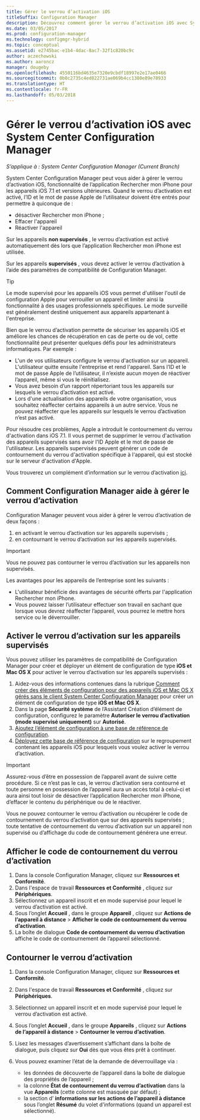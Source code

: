 ```yaml
---
title: Gérer le verrou d’activation iOS
titleSuffix: Configuration Manager
description: Découvrez comment gérer le verrou d’activation iOS avec System Center Configuration Manager.
ms.date: 03/05/2017
ms.prod: configuration-manager
ms.technology: configmgr-hybrid
ms.topic: conceptual
ms.assetid: e2745bac-e1b4-4dac-8ac7-32f1c820bc9c
author: aczechowski
ms.author: aaroncz
manager: dougeby
ms.openlocfilehash: 4550116bd4635e7320e9cbdf18997e2e17ae0466
ms.sourcegitcommit: 0b0c2735c4ed822731ae069b4cc1380e89e78933
ms.translationtype: HT
ms.contentlocale: fr-FR
ms.lasthandoff: 05/03/2018
---
```

# <a name="manage-ios-activation-lock-with-system-center-configuration-manager"></a>Gérer le verrou d’activation iOS avec System Center Configuration Manager

*S’applique à : System Center Configuration Manager (Current Branch)*


System Center Configuration Manager peut vous aider à gérer le verrou d’activation iOS, fonctionnalité de l’application Rechercher mon iPhone pour les appareils iOS 7.1 et versions ultérieures. Quand le verrou d’activation est activé, l’ID et le mot de passe Apple de l’utilisateur doivent être entrés pour permettre à quiconque de :

- désactiver Rechercher mon iPhone ;
- Effacer l'appareil
- Réactiver l'appareil

Sur les appareils **non supervisés** , le verrou d’activation est activé automatiquement dès lors que l’application Rechercher mon iPhone est utilisée.

Sur les appareils **supervisés** , vous devez activer le verrou d’activation à l’aide des paramètres de compatibilité de Configuration Manager.

> [!TIP]
> Le mode supervisé pour les appareils iOS vous permet d'utiliser l'outil de configuration Apple pour verrouiller un appareil et limiter ainsi la fonctionnalité à des usages professionnels spécifiques. Le mode surveillé est généralement destiné uniquement aux appareils appartenant à l'entreprise.

Bien que le verrou d’activation permette de sécuriser les appareils iOS et améliore les chances de récupération en cas de perte ou de vol, cette fonctionnalité peut présenter quelques défis pour les administrateurs informatiques. Par exemple :

- L'un de vos utilisateurs configure le verrou d'activation sur un appareil. L'utilisateur quitte ensuite l'entreprise et rend l'appareil. Sans l’ID et le mot de passe Apple de l’utilisateur, il n’existe aucun moyen de réactiver l’appareil, même si vous le réinitialisez.
- Vous avez besoin d’un rapport répertoriant tous les appareils sur lesquels le verrou d’activation est activé.
- Lors d'une actualisation des appareils de votre organisation, vous souhaitez réaffecter certains appareils à un autre service. Vous ne pouvez réaffecter que les appareils sur lesquels le verrou d’activation n’est pas activé.


Pour résoudre ces problèmes, Apple a introduit le contournement du verrou d'activation dans iOS 7.1. Il vous permet de supprimer le verrou d'activation des appareils supervisés sans avoir l'ID Apple et le mot de passe de l'utilisateur. Les appareils supervisés peuvent générer un code de contournement du verrou d'activation spécifique à l'appareil, qui est stocké sur le serveur d'activation d'Apple.

Vous trouverez un complément d’information sur le verrou d’activation [ici](https://support.apple.com/HT201365).

## <a name="how-configuration-manager-helps-you-manage-activation-lock"></a>Comment Configuration Manager aide à gérer le verrou d’activation

Configuration Manager peuvent vous aider à gérer le verrou d’activation de deux façons :

1. en activant le verrou d’activation sur les appareils supervisés ;
2. en contournant le verrou d’activation sur les appareils supervisés.

> [!IMPORTANT]
> Vous ne pouvez pas contourner le verrou d’activation sur les appareils non supervisés.

Les avantages pour les appareils de l’entreprise sont les suivants :



- L'utilisateur bénéficie des avantages de sécurité offerts par l'application Rechercher mon iPhone.
- Vous pouvez laisser l’utilisateur effectuer son travail en sachant que lorsque vous devrez réaffecter l’appareil, vous pourrez le mettre hors service ou le déverrouiller.


## <a name="enable-activation-lock-on-supervised-devices"></a>Activer le verrou d’activation sur les appareils supervisés

Vous pouvez utiliser les paramètres de compatibilité de Configuration Manager pour créer et déployer un élément de configuration de type **iOS et Mac OS X** pour activer le verrou d’activation sur les appareils supervisés :

1. Aidez-vous des informations contenues dans la rubrique [Comment créer des éléments de configuration pour des appareils iOS et Mac OS X gérés sans le client System Center Configuration Manager](/sccm/compliance/deploy-use/create-configuration-items-for-ios-and-mac-os-x-devices-managed-without-the-client) pour créer un élément de configuration de type **iOS et Mac OS X**.
2. Dans la page **Sécurité système** de l’Assistant Création d’élément de configuration, configurez le paramètre **Autoriser le verrou d’activation (mode supervisé uniquement)** sur **Autorisé**.
3. [Ajoutez l’élément de configuration à une base de référence de configuration](/sccm/compliance/deploy-use/create-configuration-baselines).
4. [Déployez cette base de référence de configuration](/sccm/compliance/deploy-use/deploy-configuration-baselines) sur le regroupement contenant les appareils iOS pour lesquels vous voulez activer le verrou d’activation.

> [!IMPORTANT]
> Assurez-vous d’être en possession de l’appareil avant de suivre cette procédure. Si ce n’est pas le cas, le verrou d’activation sera contourné et toute personne en possession de l’appareil aura un accès total à celui-ci et aura ainsi tout loisir de désactiver l’application Rechercher mon iPhone, d’effacer le contenu du périphérique ou de le réactiver.

Vous ne pouvez contourner le verrou d’activation ou récupérer le code de contournement du verrou d’activation que sur des appareils supervisés ; toute tentative de contournement du verrou d’activation sur un appareil non supervisé ou d’affichage du code de contournement générera une erreur.



## <a name="view-the-activation-lock-bypass-code"></a>Afficher le code de contournement du verrou d’activation

1. Dans la console Configuration Manager, cliquez sur **Ressources et Conformité**.
2. Dans l'espace de travail **Ressources et Conformité** , cliquez sur **Périphériques**.
3. Sélectionnez un appareil inscrit et en mode supervisé pour lequel le verrou d’activation est activé.
4. Sous l’onglet **Accueil** , dans le groupe **Appareil** , cliquez sur **Actions de l’appareil à distance** > **Afficher le code de contournement du verrou d’activation**.
5. La boîte de dialogue **Code de contournement du verrou d’activation** affiche le code de contournement de l’appareil sélectionné.

## <a name="bypass-activation-lock"></a>Contourner le verrou d’activation

1. Dans la console Configuration Manager, cliquez sur **Ressources et Conformité**.
2. Dans l'espace de travail **Ressources et Conformité** , cliquez sur **Périphériques**.
3. Sélectionnez un appareil inscrit et en mode supervisé pour lequel le verrou d’activation est activé.
3. Sous l’onglet **Accueil** , dans le groupe **Appareils** , cliquez sur **Actions de l’appareil à distance** > **Contourner le verrou d’activation**.
5. Lisez les messages d’avertissement s’affichant dans la boîte de dialogue, puis cliquez sur **Oui** dès que vous êtes prêt à continuer.
6. Vous pouvez examiner l’état de la demande de déverrouillage via :

    - les données de découverte de l’appareil dans la boîte de dialogue des propriétés de l’appareil ;
    - la colonne **État de contournement du verrou d’activation** dans la vue **Appareils** (cette colonne est masquée par défaut) ;
    - la section d’ **informations sur les actions de l’appareil à distance** sous l’onglet **Résumé** du volet d’informations (quand un appareil est sélectionné).
